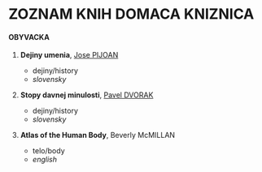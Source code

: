 # ZOZNAM KNIH DOMACA KNIZNICA 
#### OBYVACKA

1. **Dejiny umenia**, [Jose PIJOAN](https://es.wikipedia.org/wiki/José_Pijoán
)
    * dejiny/history
    * _slovensky_
    
2. **Stopy davnej minulosti**, [Pavel DVORAK](https://sk.wikipedia.org/wiki/Pavel_Dvořák)
    * dejiny/history
    * _slovensky_
    
    
3. **Atlas of the Human Body**, Beverly McMILLAN
    * telo/body
    * _english_


